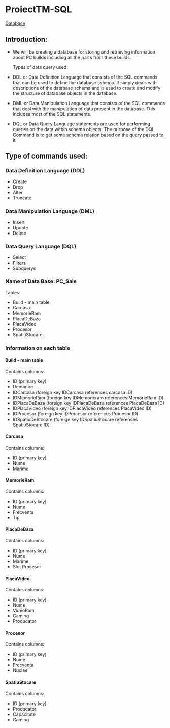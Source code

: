 # ProiectTM-SQL

[Database](https://github.com/IsFloros/ProiectTM-SQL/blob/main/PC_Sale.sql)

## Introduction:
- We will be creating a database for storing and retrieving information about PC builds including all the parts from these builds.

  Types of data query used:
- DDL or Data Definition Language that consists of the SQL commands that can be used to define the database schema. It simply deals with descriptions of the database schema and is used to create and modify the structure of database objects in the database.
- DML or Data Manipulation Language that consists of the SQL commands that deal with the manipulation of data present in the database. This includes most of the SQL statements.
- DQL or Data Query Language statements are used for performing queries on the data within schema objects. The purpose of the DQL Command is to get some schema relation based on the query passed to it.

## Type of commands used:
### Data Definition Language (DDL)
- Create
- Drop
- Alter
- Truncate

### Data Manipulation Language (DML)
- Insert
- Update
- Delete

### Data Query Language (DQL)
- Select
- Filters
- Subquerys

### Name of Data Base: PC_Sale

  Tables:
  
- Build - main table
- Carcasa
- MemorieRam
- PlacaDeBaza
- PlacaVideo
- Procesor
- SpatiuStocare

 ### Information on each table
#### Build - main table
Contains columns:
- ID (primary key)
- Denumire
- IDCarcasa (foreign key IDCarcasa references carcasa ID)
- IDMemorieRam (foreign key IDMemorieram references MemorieRam ID)
- IDPlacaDeBaza (foreign key IDPlacaDeBaza references PlacaDeBaza ID)
- IDPlacaVideo (foreign key IDPlacaVideo references PlacaVideo ID)
- IDProcesor (foreign key IDProcesor references Procesor ID)
- IDSpatiuDeStocare (foreign key IDSpatiuStocare references SpatiuStocare ID)

#### Carcasa
Contains columns:
- ID (primary key)
- Nume
- Marime

#### MemorieRam
Contains columns:
- ID (primary key)
- Nume
- Frecventa
- Tip

#### PlacaDeBaza
Contains columns:
- ID (primary key)
- Nume
- Marime
- Slot Procesor

#### PlacaVideo
Contains columns:
- ID (primary key)
- Nume
- VideoRam
- Gaming
- Producator

#### Procesor
Contains columns:
- ID (primary key)
- Nume
- Frecventa
- Nuclee

#### SpatiuStocare
Contains columns:
- ID (primary key)
- Producator
- Capacitate
- Gaming


